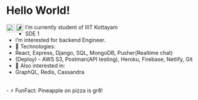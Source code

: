 # Hello World!

<a href="https://www.linkedin.com/in/bmbshlly">
  <img align="left" alt="Akshay Saini - LinkedIn" width="22px" src="https://cdn.jsdelivr.net/npm/simple-icons@v3/icons/linkedin.svg"/>
</a>
<a href="https://twitter.com/iritik_19">
  <img align="left" alt="Akshay Saini - Twitter" width="22px" src="https://cdn.jsdelivr.net/npm/simple-icons@v3/icons/twitter.svg"/>
</a>

- I’m currently student of IIIT Kottayam
- SDE 1
- I’m interested for backend Engineer.
- 💬 Technologies:
- React, Express, Django, SQL, MongoDB, Pusher(Realtime chat)
- (Deploy) - AWS S3, Postman(API testing), Heroku, Firebase, Netlify, Git
- 👀 Also interested in:
- GraphQL, Redis, Cassandra
<br>
- ⚡ FunFact: Pineapple on pizza is gr8!
